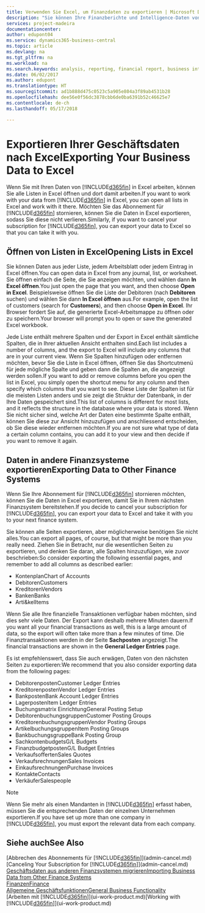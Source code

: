 ```yaml
---
title: Verwenden Sie Excel, um Finanzdaten zu exportieren | Microsoft Docs
description: "Sie können Ihre Finanzberichte und Intelligence-Daten von Business Central in Excel exportieren, oder Ihre Financials Daten in Excel öffnen."
services: project-madeira
documentationcenter: 
author: edupont04
ms.service: dynamics365-business-central
ms.topic: article
ms.devlang: na
ms.tgt_pltfrm: na
ms.workload: na
ms.search.keywords: analysis, reporting, financial report, business intelligence, BI, Excel
ms.date: 06/02/2017
ms.author: edupont
ms.translationtype: HT
ms.sourcegitcommit: ad1b888d475c0523c5a905e804a3f89ab4531b28
ms.openlocfilehash: dee56e0f56dc3878cbb6de0ba6391b52c46625e7
ms.contentlocale: de-ch
ms.lasthandoff: 05/17/2018

---
```

# <a name="exporting-your-business-data-to-excel"></a><span data-ttu-id="f2372-103">Exportieren Ihrer Geschäftsdaten nach Excel</span><span class="sxs-lookup"><span data-stu-id="f2372-103">Exporting Your Business Data to Excel</span></span>
<span data-ttu-id="f2372-104">Wenn Sie mit Ihren Daten von [!INCLUDE[d365fin](includes/d365fin_md.md)] in Excel arbeiten, können Sie alle Listen in Excel öffnen und dort damit arbeiten.</span><span class="sxs-lookup"><span data-stu-id="f2372-104">If you want to work with your data from [!INCLUDE[d365fin](includes/d365fin_md.md)] in Excel, you can open all lists in Excel and work with it there.</span></span> <span data-ttu-id="f2372-105">Möchten Sie das Abonnement für [!INCLUDE[d365fin](includes/d365fin_md.md)] stornieren, können Sie die Daten in Excel exportieren, sodass Sie diese nicht verlieren.</span><span class="sxs-lookup"><span data-stu-id="f2372-105">Similarly, if you want to cancel your subscription for [!INCLUDE[d365fin](includes/d365fin_md.md)], you can export your data to Excel so that you can take it with you.</span></span>

## <a name="opening-lists-in-excel"></a><span data-ttu-id="f2372-106">Öffnen von Listen in Excel</span><span class="sxs-lookup"><span data-stu-id="f2372-106">Opening Lists in Excel</span></span>
<span data-ttu-id="f2372-107">Sie können Daten aus jeder Liste, jedem Arbeitsblatt oder jedem Eintrag in Excel öffnen.</span><span class="sxs-lookup"><span data-stu-id="f2372-107">You can open data in Excel from any journal, list, or worksheet.</span></span> <span data-ttu-id="f2372-108">Sie öffnen einfach die Seite, die Sie anzeigen möchten, und wählen dann **In Excel öffnen**.</span><span class="sxs-lookup"><span data-stu-id="f2372-108">You just open the page that you want, and then choose **Open in Excel**.</span></span> <span data-ttu-id="f2372-109">Beispielsweise öffnen Sie die Liste der Debitoren (nach **Debitoren** suchen) und wählen Sie dann **In Excel öffnen** aus.</span><span class="sxs-lookup"><span data-stu-id="f2372-109">For example, open the list of customers (search for **Customers**), and then choose **Open in Excel**.</span></span> <span data-ttu-id="f2372-110">Ihr Browser fordert Sie auf, die generierte Excel-Arbeitsmappe zu öffnen oder zu speichern.</span><span class="sxs-lookup"><span data-stu-id="f2372-110">Your browser will prompt you to open or save the generated Excel workbook.</span></span>  

<span data-ttu-id="f2372-111">Jede Liste enthält mehrere Spalten und der Export in Excel enthält sämtliche Spalten, die in Ihrer aktuellen Ansicht enthalten sind.</span><span class="sxs-lookup"><span data-stu-id="f2372-111">Each list includes a number of columns, and the export to Excel will include any columns that are in your current view.</span></span> <span data-ttu-id="f2372-112">Wenn Sie Spalten hinzufügen oder entfernen möchten, bevor Sie die Liste in Excel öffnen, öffnen Sie das Shortcutmenü für jede mögliche Spalte und geben dann die Spalten an, die angezeigt werden sollen.</span><span class="sxs-lookup"><span data-stu-id="f2372-112">If you want to add or remove columns before you open the list in Excel, you simply open the shortcut menu for any column and then specify which columns that you want to see.</span></span> <span data-ttu-id="f2372-113">Diese Liste der Spalten ist für die meisten Listen anders und sie zeigt die Struktur der Datenbank, in der Ihre Daten gespeichert sind.</span><span class="sxs-lookup"><span data-stu-id="f2372-113">This list of columns is different for most lists, and it reflects the structure in the database where your data is stored.</span></span> <span data-ttu-id="f2372-114">Wenn Sie nicht sicher sind, welche Art der Daten eine bestimmte Spalte enthält, können Sie diese zur Ansicht hinzuzufügen und anschliessend entscheiden, ob Sie diese wieder entfernen möchten.</span><span class="sxs-lookup"><span data-stu-id="f2372-114">If you are not sure what type of data a certain column contains, you can add it to your view and then decide if you want to remove it again.</span></span>  

## <a name="exporting-data-to-other-finance-systems"></a><span data-ttu-id="f2372-115">Daten in andere Finanzsysteme exportieren</span><span class="sxs-lookup"><span data-stu-id="f2372-115">Exporting Data to Other Finance Systems</span></span>
<span data-ttu-id="f2372-116">Wenn Sie Ihre Abonnement für [!INCLUDE[d365fin](includes/d365fin_md.md)] stornieren möchten, können Sie die Daten in Excel exportieren, damit Sie in Ihrem nächsten Finanzsystem bereitstehen.</span><span class="sxs-lookup"><span data-stu-id="f2372-116">If you decide to cancel your subscription for [!INCLUDE[d365fin](includes/d365fin_md.md)], you can export your data to Excel and take it with you to your next finance system.</span></span>  

<span data-ttu-id="f2372-117">Sie können alle Seiten exportieren, aber möglicherweise benötigen Sie nicht alles.</span><span class="sxs-lookup"><span data-stu-id="f2372-117">You can export all pages, of course, but that might be more than you really need.</span></span> <span data-ttu-id="f2372-118">Ziehen Sie in Betracht, nur die wesentlichen Seiten zu exportieren, und denken Sie daran, alle Spalten hinzuzufügen, wie zuvor beschrieben:</span><span class="sxs-lookup"><span data-stu-id="f2372-118">So consider exporting the following essential pages, and remember to add all columns as described earlier:</span></span>  

* <span data-ttu-id="f2372-119">Kontenplan</span><span class="sxs-lookup"><span data-stu-id="f2372-119">Chart of Accounts</span></span>  
* <span data-ttu-id="f2372-120">Debitoren</span><span class="sxs-lookup"><span data-stu-id="f2372-120">Customers</span></span>  
* <span data-ttu-id="f2372-121">Kreditoren</span><span class="sxs-lookup"><span data-stu-id="f2372-121">Vendors</span></span>  
* <span data-ttu-id="f2372-122">Banken</span><span class="sxs-lookup"><span data-stu-id="f2372-122">Banks</span></span>  
* <span data-ttu-id="f2372-123">Arti&kel</span><span class="sxs-lookup"><span data-stu-id="f2372-123">Items</span></span>  

<span data-ttu-id="f2372-124">Wenn Sie alle Ihre finanzielle Transaktionen verfügbar haben möchten, sind dies sehr viele Daten. Der Export kann deshalb  mehrere Minuten dauern.</span><span class="sxs-lookup"><span data-stu-id="f2372-124">If you want all your financial transactions as well, this is a large amount of data, so the export will often take more than a few minutes of time.</span></span> <span data-ttu-id="f2372-125">Die Finanztransaktionen werden in der Seite **Sachposten** angezeigt.</span><span class="sxs-lookup"><span data-stu-id="f2372-125">The financial transactions are shown in the **General Ledger Entries** page.</span></span>  

<span data-ttu-id="f2372-126">Es ist empfehlenswert, dass Sie auch erwägen, Daten von den nächsten Seiten zu exportieren:</span><span class="sxs-lookup"><span data-stu-id="f2372-126">We recommend that you also consider exporting data from the following pages:</span></span>  

* <span data-ttu-id="f2372-127">Debitorenposten</span><span class="sxs-lookup"><span data-stu-id="f2372-127">Customer Ledger Entries</span></span>  
* <span data-ttu-id="f2372-128">Kreditorenposten</span><span class="sxs-lookup"><span data-stu-id="f2372-128">Vendor Ledger Entries</span></span>  
* <span data-ttu-id="f2372-129">Bankposten</span><span class="sxs-lookup"><span data-stu-id="f2372-129">Bank Account Ledger Entries</span></span>  
* <span data-ttu-id="f2372-130">Lagerposten</span><span class="sxs-lookup"><span data-stu-id="f2372-130">Item Ledger Entries</span></span>  
* <span data-ttu-id="f2372-131">Buchungsmatrix Einrichtung</span><span class="sxs-lookup"><span data-stu-id="f2372-131">General Posting Setup</span></span>  
* <span data-ttu-id="f2372-132">Debitorenbuchungsgruppen</span><span class="sxs-lookup"><span data-stu-id="f2372-132">Customer Posting Groups</span></span>  
* <span data-ttu-id="f2372-133">Kreditorenbuchungsgruppen</span><span class="sxs-lookup"><span data-stu-id="f2372-133">Vendor Posting Groups</span></span>  
* <span data-ttu-id="f2372-134">Artikelbuchungsgruppen</span><span class="sxs-lookup"><span data-stu-id="f2372-134">Item Posting Groups</span></span>  
* <span data-ttu-id="f2372-135">Bankbuchungsgruppe</span><span class="sxs-lookup"><span data-stu-id="f2372-135">Bank Posting Group</span></span>  
* <span data-ttu-id="f2372-136">Sachkontenbudgets</span><span class="sxs-lookup"><span data-stu-id="f2372-136">G/L Budgets</span></span>  
* <span data-ttu-id="f2372-137">Finanzbudgetposten</span><span class="sxs-lookup"><span data-stu-id="f2372-137">G/L Budget Entries</span></span>  
* <span data-ttu-id="f2372-138">Verkaufsofferten</span><span class="sxs-lookup"><span data-stu-id="f2372-138">Sales Quotes</span></span>  
* <span data-ttu-id="f2372-139">Verkaufsrechnungen</span><span class="sxs-lookup"><span data-stu-id="f2372-139">Sales Invoices</span></span>  
* <span data-ttu-id="f2372-140">Einkaufsrechnungen</span><span class="sxs-lookup"><span data-stu-id="f2372-140">Purchase Invoices</span></span>  
* <span data-ttu-id="f2372-141">Kontakte</span><span class="sxs-lookup"><span data-stu-id="f2372-141">Contacts</span></span>  
* <span data-ttu-id="f2372-142">Verkäufer</span><span class="sxs-lookup"><span data-stu-id="f2372-142">Salespeople</span></span>  

> [!NOTE]  
>   <span data-ttu-id="f2372-143">Wenn Sie mehr als einen Mandanten in [!INCLUDE[d365fin](includes/d365fin_md.md)] erfasst haben, müssen Sie die entsprechenden Daten der einzelnen Unternehmen exportieren.</span><span class="sxs-lookup"><span data-stu-id="f2372-143">If you have set up more than one company in [!INCLUDE[d365fin](includes/d365fin_md.md)], you must export the relevant data from each company.</span></span>

## <a name="see-also"></a><span data-ttu-id="f2372-144">Siehe auch</span><span class="sxs-lookup"><span data-stu-id="f2372-144">See Also</span></span>
<span data-ttu-id="f2372-145">[Abbrechen des Abonnements für [!INCLUDE[d365fin](includes/d365fin_md.md)]](admin-cancel.md)</span><span class="sxs-lookup"><span data-stu-id="f2372-145">[Canceling Your Subscription for [!INCLUDE[d365fin](includes/d365fin_md.md)]](admin-cancel.md)</span></span>  
[<span data-ttu-id="f2372-146">Geschäftsdaten aus anderen Finanzsystemen migrieren</span><span class="sxs-lookup"><span data-stu-id="f2372-146">Importing Business Data from Other Finance Systems</span></span>](across-import-data-configuration-packages.md)  
[<span data-ttu-id="f2372-147">Finanzen</span><span class="sxs-lookup"><span data-stu-id="f2372-147">Finance</span></span>](finance.md)  
[<span data-ttu-id="f2372-148">Allgemeine Geschäftsfunktionen</span><span class="sxs-lookup"><span data-stu-id="f2372-148">General Business Functionality</span></span>](ui-across-business-areas.md)  
<span data-ttu-id="f2372-149">[Arbeiten mit [!INCLUDE[d365fin](includes/d365fin_md.md)]](ui-work-product.md)</span><span class="sxs-lookup"><span data-stu-id="f2372-149">[Working with [!INCLUDE[d365fin](includes/d365fin_md.md)]](ui-work-product.md)</span></span>  


